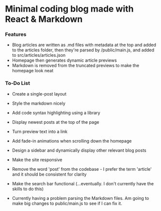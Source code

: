 # Minimal coding blog made with React & Markdown

### Features

- Blog articles are written as .md files with metadata at the top and added to the articles folder, then they're parsed by /public/main.js, and added to src/articles/articles.json
- Homepage then generates dynamic article previews
- Markdown is removed from the truncated previews to make the homepage look neat

### To-Do List

- Create a single-post layout
- Style the markdown nicely
- Add code syntax highlighting using a library
- Display newest posts at the top of the page
- Turn preview text into a link
- Add fade-in animations when scrolling down the homepage
- Design a sidebar and dynamically display other relevant blog posts
- Make the site responsive
- Remove the word 'post' from the codebase - I prefer the term 'article' and it should be consistent for clarity
- Make the search bar functional (...eventually. I don't currently have the skills to do this)

- Currently having a problem parsing the Markdown files. Am going to make big changes to public/main.js to see if I can fix it.

